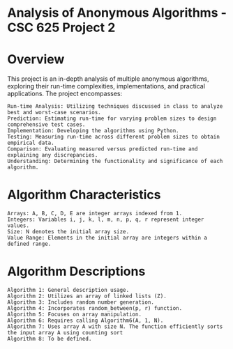 # Analysis of Anonymous Algorithms - CSC 625 Project 2
# Overview
This project is an in-depth analysis of multiple anonymous algorithms, exploring their run-time complexities, implementations, and practical applications. The project encompasses:

    Run-time Analysis: Utilizing techniques discussed in class to analyze best and worst-case scenarios.
    Prediction: Estimating run-time for varying problem sizes to design comprehensive test cases.
    Implementation: Developing the algorithms using Python.
    Testing: Measuring run-time across different problem sizes to obtain empirical data.
    Comparison: Evaluating measured versus predicted run-time and explaining any discrepancies.
    Understanding: Determining the functionality and significance of each algorithm.

# Algorithm Characteristics

    Arrays: A, B, C, D, E are integer arrays indexed from 1.
    Integers: Variables i, j, k, l, m, n, p, q, r represent integer values.
    Size: N denotes the initial array size.
    Value Range: Elements in the initial array are integers within a defined range.

# Algorithm Descriptions

    Algorithm 1: General description usage.
    Algorithm 2: Utilizes an array of linked lists (Z).
    Algorithm 3: Includes random number generation.
    Algorithm 4: Incorporates random_between(p, r) function.
    Algorithm 5: Focuses on array manipulation.
    Algorithm 6: Requires calling Algorithm6(A, 1, N).
    Algorithm 7: Uses array A with size N. The function efficiently sorts the input array A using counting sort
    Algorithm 8: To be defined.
